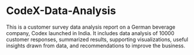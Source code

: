 # CodeX-Data-Analysis
This is a customer survey data analysis report on a German beverage company, Codex launched  in India. It includes data analysis of 10000 customer responses, summarized results, supporting  visualizations, useful insights drawn from data, and recommendations to improve the business.
